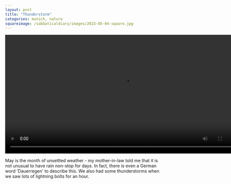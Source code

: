 ```yaml
---
layout: post
title: "Thunderstorm"
categories: munich, nature
squareimage: /sabbaticaldiary/images/2023-05-04-square.jpg
---
```

<video controls width="768">
    <source src="/sabbaticaldiary/videos/2023-05-04.mp4" type="video/mp4">
</video>

May is the month of unsettled weather - my mother-in-law told me that it is not unusual to have rain non-stop for days. In fact, there is even a German word 'Dauerregen' to describe this. We also had some thunderstorms when we saw lots of lightning bolts for an hour. 